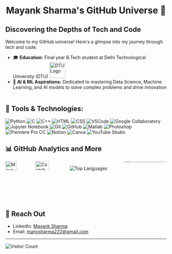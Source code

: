 # <h1 align = "center">Mayank Sharma's GitHub Universe 🌟 </h1>

## Discovering the Depths of Tech and Code

Welcome to my GitHub universe! Here's a glimpse into my journey through tech and code:

- 🎓 **Education:** Final year B.Tech student at Delhi Technological University (DTU) <img src="https://scontent.fdel8-2.fna.fbcdn.net/v/t39.30808-6/305655806_421582943444336_1035178317495026491_n.jpg?_nc_cat=104&ccb=1-7&_nc_sid=6ee11a&_nc_ohc=dpUPaJ-9nMUQ7kNvgH6hL-N&_nc_ht=scontent.fdel8-2.fna&oh=00_AYBgvPGFVt0qJ6f-UFXBP3IAd2ZfOsHn0bsKBIw9JJD_HQ&oe=667FA4AF" alt="DTU Logo" width="50"/>
- 🧠 **AI & ML Aspirations:** Dedicated to mastering Data Science, Machine Learning, and AI models to solve complex problems and drive innovation .

 ## 🔧 Tools & Technologies: </br>
  ![Python](https://img.shields.io/badge/-Python-3776AB?style=flat-square&logo=python&logoColor=white)
  ![C](https://img.shields.io/badge/-C-00599C?style=flat-square&logo=c&logoColor=white)
  ![C++](https://img.shields.io/badge/-C++-00599C?style=flat-square&logo=cplusplus&logoColor=white)
  ![HTML](https://img.shields.io/badge/-HTML-E34F26?style=flat-square&logo=html5&logoColor=white)
  ![CSS](https://img.shields.io/badge/-CSS-1572B6?style=flat-square&logo=css3&logoColor=white)
  ![VSCode](https://img.shields.io/badge/-VSCode-007ACC?style=flat-square&logo=visual-studio-code&logoColor=white)
  ![Google Collaboratory](https://img.shields.io/badge/-Google%20Collaboratory-F9AB00?style=flat-square&logo=google-colab&logoColor=white)
  ![Jupyter Notebook](https://img.shields.io/badge/-Jupyter%20Notebook-F37626?style=flat-square&logo=jupyter&logoColor=white)
  ![Git](https://img.shields.io/badge/-Git-F05032?style=flat-square&logo=git&logoColor=white)
  ![GitHub](https://img.shields.io/badge/-GitHub-181717?style=flat-square&logo=github&logoColor=white)
  ![Matlab](https://img.shields.io/badge/-Matlab-0076A8?style=flat-square&logo=mathworks&logoColor=white)
  ![Photoshop](https://img.shields.io/badge/-Photoshop-31A8FF?style=flat-square&logo=adobe-photoshop&logoColor=white)
  ![Premiere Pro CC](https://img.shields.io/badge/-Premiere%20Pro%20CC-9999FF?style=flat-square&logo=adobe-premiere-pro&logoColor=white)
  ![Notion](https://img.shields.io/badge/-Notion-000000?style=flat-square&logo=notion&logoColor=white)
  ![Canva](https://img.shields.io/badge/-Canva-00C4CC?style=flat-square&logo=canva&logoColor=white)
  ![YouTube Studio](https://img.shields.io/badge/-YouTube%20Studio-FF0000?style=flat-square&logo=youtube&logoColor=white)

## 📊 GitHub Analytics and More

<div style="display: flex; flex-wrap: wrap; gap: 20px;">

  <!-- First Row: GitHub Stats and Contributions -->
  <div style="flex: 1; display: flex; justify-content: space-between; gap: 20px;">
    <img src="https://github-readme-stats.vercel.app/api?username=MAINKS&show_icons=true&theme=radical" alt="Mayank's GitHub stats" width="48%"/>
    <img src="https://github-readme-streak-stats.herokuapp.com/?user=MAINKS&theme=radical" alt="Contributions" width="48%"/>
  </div>

  <!-- Second Row: Most Used Languages -->
  <div style="flex: 1;">
    <p><img align="left" src="https://github-readme-stats.vercel.app/api/top-langs/?username=MAINKS&show_icons=true&locale=en&layout=compact&theme=radical" alt="Top Languages"/></p>
  </div>

  <!-- Third Row: Trophies -->
  </br>
  <div style="flex: 1;">
    <img src="https://github-profile-trophy.vercel.app/?username=MAINKS&theme=radical" alt="Trophies" width="100%" height="20%"/>
  </div>

</div>

## 🔗 Reach Out
- LinkedIn: [Mayank Sharma](https://www.linkedin.com/in/mayank-sharma-123456/)
- Email: manysharma222@gmail.com

---

![Visitor Count](https://komarev.com/ghpvc/?username=MAINKS&style=flat-square)
